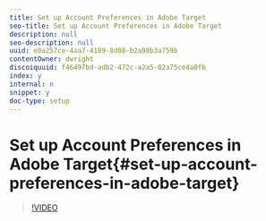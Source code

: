 ```yaml
---
title: Set up Account Preferences in Adobe Target
seo-title: Set up Account Preferences in Adobe Target
description: null
seo-description: null
uuid: e0a257ce-4aa7-4189-8d08-b2a98b3a759b
contentOwner: dwright
discoiquuid: f46497bd-adb2-472c-a2a5-02a75ce4a0fb
index: y
internal: n
snippet: y
doc-type: setup
---
```


# Set up Account Preferences in Adobe Target{#set-up-account-preferences-in-adobe-target}

>[!VIDEO](https://video.tv.adobe.com/v/17379/?quality=12)

